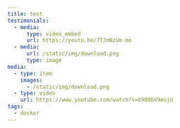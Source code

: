 ```yaml
---
title: test
testimonials:
  - media:
      type: video_embed
      url: https://youtu.be/7TJmNzUm-mo
  - media:
      url: /static/img/download.png
      type: image
media:
  - type: item
    images:
      - /static/img/download.png
  - type: video
    url: https://www.youtube.com/watch?v=b980bV9eujU
tags:
  - docker
---
```

